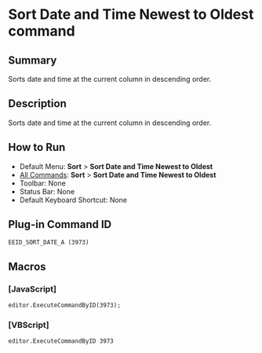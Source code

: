 # Sort Date and Time Newest to Oldest command

## Summary

Sorts date and time at the current column in descending order.

## Description

Sorts date and time at the current column in descending order.

## How to Run

- Default Menu: **Sort** \> **Sort Date and Time Newest to Oldest**
- [All Commands](../tools/all_commands): **Sort** \> **Sort Date and Time Newest to Oldest**
- Toolbar: None
- Status Bar: None
- Default Keyboard Shortcut: None

## Plug-in Command ID

```
EEID_SORT_DATE_A (3973)```

## Macros

### \[JavaScript\]

```
editor.ExecuteCommandByID(3973);
```

### \[VBScript\]

```
editor.ExecuteCommandByID 3973
```
